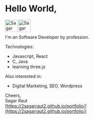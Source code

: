 # Hello World,

<a target="_blank" href="https://www.linkedin.com/in/2sagarraut2">
  <img align="left" alt="Sagar Raut - LinkedIn" width="40px" src="https://img.icons8.com/fluency/48/000000/linkedin.png"/>
</a>
<a href="mailto:2sagarraut2@gmail.com?Subject=Hello, I would like to connect with you!" target="_blank">
  <img align="left" alt="Sagar Raut - Gmail" width="40px" src="https://img.icons8.com/color/48/000000/gmail-new.png"/>
</a>
<br />
<br />

I'm an Software Developer by profession.

Technologies:
- Javascript, React
- C, Java
- learning three.js

Also interested in:
- Digital Marketing, SEO, Wordpress

Cheers,  
Sagar Raut  
[https://2sagarraut2.github.io/portfolio/](https://2sagarraut2.github.io/portfolio/)
